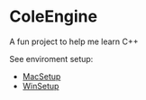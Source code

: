 # ColeEngine
A fun project to help me learn C++

See enviroment setup:
- [MacSetup](setup/MacSetup-CLion.md)
- [WinSetup](setup/WinSetup-VisualStudio.md)
